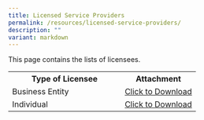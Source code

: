 ```yaml
---
title: Licensed Service Providers
permalink: /resources/licensed-service-providers/
description: ""
variant: markdown
---
```

This page contains the lists of licensees. 

<table>
<tbody><tr>
	<th width="60%"><b>Type of Licensee</b></th>
	<th width="40%"><b>Attachment</b></th>
</tr>
<tr>
	<td>Business Entity</td>
<td><a href="/files/licensed%20service%20providers/list_of_licensed_business_entities_3may.pdf" download="">Click to Download</a></td>
</tr>
<tr>
	<td>Individual</td>
<td><a href="/files/licensed%20service%20providers/list_of_licensed_individuals_3may.pdf" download="">Click to Download</a></td>
</tr>
</tbody>
</table>